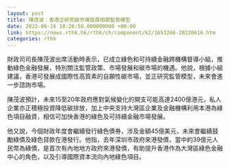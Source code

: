 ```yaml
---
layout: post
title: 陳茂波：香港正研究碳市場發展相關監管模型
date: 2022-06-16 10:26:58.000000000 +08:00
link: https://news.rthk.hk/rthk/ch/component/k2/1653266-20220616.htm
categories: rthk
---
```


財政司司長陳茂波出席活動時表示，已成立綠色和可持續金融跨機構督導小組，推動綠色金融發展，特別關注監管政策、市場發展和碳市場的機遇。他說，根據小組建議，香港可發展成國際性高質素的自願性碳市場，並正研究監管模型，未來會進一步諮詢市場。

陳茂波預計，未來15至20年政府應對氣候變化的開支可能高達2400億港元，私人企業亦正積極投資降低碳排放，加上中央支持大灣區企業及金融機構利用本港為綠色項目融資，相信可加快香港的綠色及可持續金融市場發展。

他又說，今個財政年度會繼續發行綠色債券，涉及金額45億美元，未來會繼續鼓勵綠債及綠色貸款在港發行。他指，去年深圳市政府來港發債，當中約39億元人民幣為綠債，是首次有內地地方政府來港發債，有助提升香港作為大灣區綠色金融中心的角色，以及引導國際資本流向內地綠色項目。
